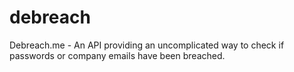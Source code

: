 # debreach
Debreach.me - An API providing an uncomplicated way to check if passwords or company emails have been breached.
